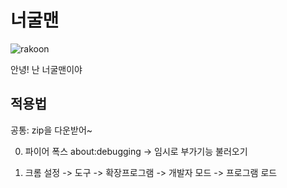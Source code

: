 # 너굴맨

![rakoon](https://iulovers.com/rakoon.jpg)

안녕! 난 너굴맨이야

## 적용법
공통: zip을 다운받어~

0. 파이어 폭스
about:debugging -> 임시로 부가기능 불러오기

1. 크롬
설정 -> 도구 -> 확장프로그램 -> 개발자 모드 -> 프로그램 로드

